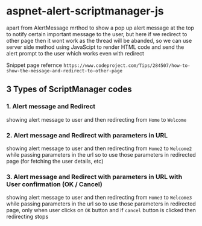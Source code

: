 # aspnet-alert-scriptmanager-js
apart from AlertMessage mrthod to show a pop up alert message at the top to notify certain important message to the user, but here if we redirect to other page then it wont work as the thread will be abanded, so we can use server side method using JavaScipt to render HTML code and send the alert prompt to the user which works even with redirect

Snippet page refernce
`https://www.codeproject.com/Tips/284507/how-to-show-the-message-and-redirect-to-other-page`

## 3 Types of ScriptManager codes

### 1. Alert message and Redirect
showing alert message to user and then redirecting from `Home` to `Welcome`

### 2. Alert message and Redirect with parameters in URL
showing alert message to user and then redirecting from `Home2` to `Welcome2` while passing parameters in the url so to use those parameters in redirected page (for fetching the user details, etc)

### 3. Alert message and Redirect with parameters in URL with User confirmation (OK / Cancel)
showing alert message to user and then redirecting from `Home3` to `Welcome3` while passing parameters in the url so to use those parameters in redirected page, only when user clicks on `OK` button and if `cancel` button is clicked then redirecting stops
